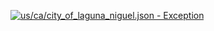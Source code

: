 [![us/ca/city_of_laguna_niguel.json - Exception](https://img.shields.io/badge/us/ca/city_of_laguna_niguel.json-Exception-red)](https://github.com/openaddresses/openaddresses/tree/master/sources/us/ca/city_of_laguna_niguel.json)
